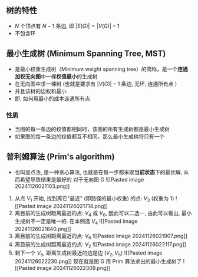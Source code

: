 ## 树的特性
- $N$ 个顶点有 $N-1$ 条边, 即 $|E(G)| = |V(G)| - 1$
- 不包含环
## 最小生成树 (Minimum Spanning Tree, MST)
- 是最小权重生成树（Minimum weight spanning tree）的简称，是一个**连通加权无向图**中一棵**权值最小**的生成树
- 在无向图中求一棵树 (也就是要求有 $|V(G)| - 1$ 条边, 无环, 连通所有点 )
- 并且该树的边权和最小
- 即, 如何用最小的成本连通所有点
### 性质
- 当图的每一条边的权值都相同时，该图的所有生成树都是最小生成树
- 如果图的每一条边的权值都互不相同，那么最小生成树将只有一个
## 普利姆算法 (Prim's algorithm)
- 也叫加点法, 是一种贪心算法, 也就是在每一步都采取**当前状态**下的最优解, 从而希望导致结果是最好的
对于无向图 G
![[Pasted image 20241126021103.png]]
1. 从点 $V_{1}$ 开始, 找到离它"最近" (即路径的最小权重) 的点: $V_{3}$ (权重为 $1$)
![[Pasted image 20241126021714.png]] 
2. 离目前的生成树距离最近的点: $V_{4}$ 或 $V_{6}$, 因此可以二选一, 由此可以看出, 最小生成树不一定是唯一的. 在本例选 $V_4$
![[Pasted image 20241126021840.png]]
3. 离目前的生成树距离最近的点: $V_{6}$
![[Pasted image 20241126021907.png]]
4. 离目前的生成树距离最近的点: $V_{2}$
![[Pasted image 20241126022117.png]]
5. 剩下一个 $V_{5}$, 距离生成树最近的边是边 $(V_{2},V_{5})$
![[Pasted image 20241126022230.png]]
现在就是图 G 用 Prim 算法求出的最小生成树了
![[Pasted image 20241126022309.png]]